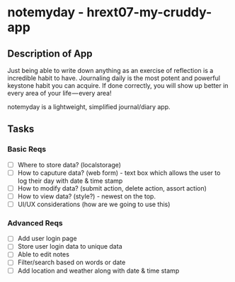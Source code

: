 # notemyday - hrext07-my-cruddy-app

## Description of App
Just being able to write down anything as an exercise of reflection is a incredible habit to have. Journaling daily is the most potent and powerful keystone habit you can acquire. If done correctly, you will show up better in every area of your life — every area! 

notemyday is a lightweight, simplified journal/diary app.

## Tasks

### Basic Reqs
- [ ] Where to store data? (localstorage)
- [ ] How to caputure data? (web form) - text box which allows the user to log their day with date & time stamp
- [ ] How to modify data? (submit action, delete action, assort action)
- [ ] How to view data? (style?) - newest on the top.
- [ ] UI/UX considerations (how are we going to use this)

### Advanced Reqs
- [ ] Add user login page
- [ ] Store user login data to unique data
- [ ] Able to edit notes
- [ ] Filter/search based on words or date
- [ ] Add location and weather along with date & time stamp
